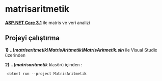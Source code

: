 # matrisaritmetik

**[ASP.NET Core 3.1](https://dotnet.microsoft.com/download/dotnet-core/3.1)** ile matris ve veri analizi

## Projeyi çalıştırma
**1)** **_..\matrisaritmetik\MatrisAritmetik\MatrisAritmetik.sln_** ile Visual Studio üzerinden

**2)** **_..\matrisaritmetik_** klasörü içinden :
    
     dotnet run --project MatrisAritmetik